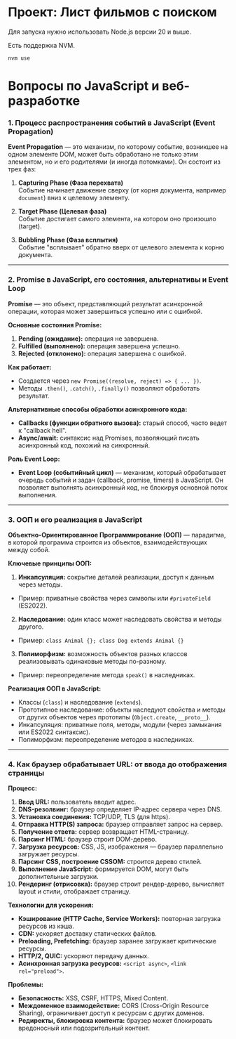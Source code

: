# Проект: Лист фильмов с поиском

Для запуска нужно использовать Node.js версии 20 и выше.

Есть поддержка NVM.

``` shell
nvm use
```

# Вопросы по JavaScript и веб-разработке

### 1. Процесс распространения событий в JavaScript (Event Propagation)

**Event Propagation** — это механизм, по которому событие, возникшее на одном элементе DOM, может быть обработано не только этим элементом, но и его родителями (и иногда потомками). Он состоит из трех фаз:

1. **Capturing Phase (Фаза перехвата)**  
   Событие начинает движение сверху (от корня документа, например `document`) вниз к целевому элементу.

2. **Target Phase (Целевая фаза)**  
   Событие достигает самого элемента, на котором оно произошло (target).

3. **Bubbling Phase (Фаза всплытия)**  
   Событие "всплывает" обратно вверх от целевого элемента к корню документа.

---

### 2. Promise в JavaScript, его состояния, альтернативы и Event Loop

**Promise** — это объект, представляющий результат асинхронной операции, которая может завершиться успешно или с ошибкой.

**Основные состояния Promise:**

1. **Pending (ожидание):** операция не завершена.
2. **Fulfilled (выполнено):** операция завершена успешно.
3. **Rejected (отклонено):** операция завершена с ошибкой.

**Как работает:**

- Создается через `new Promise((resolve, reject) => { ... })`.
- Методы `.then()`, `.catch()`, `.finally()` позволяют обработать результат.

**Альтернативные способы обработки асинхронного кода:**

- **Callbacks (функции обратного вызова):** старый способ, часто ведет к "callback hell".
- **Async/await:** синтаксис над Promises, позволяющий писать асинхронный код, похожий на синхронный.

**Роль Event Loop:**

- **Event Loop (событийный цикл)** — механизм, который обрабатывает очередь событий и задач (callback, promise, timers) в JavaScript. Он позволяет выполнять асинхронный код, не блокируя основной поток выполнения.

---

### 3. ООП и его реализация в JavaScript

**Объектно-Ориентированное Программирование (ООП)** — парадигма, в которой программа строится из объектов, взаимодействующих между собой.

**Ключевые принципы ООП:**

1. **Инкапсуляция:** сокрытие деталей реализации, доступ к данным через методы.

- Пример: приватные свойства через символы или `#privateField` (ES2022).

2. **Наследование:** один класс может наследовать свойства и методы другого.

- Пример: `class Animal {}; class Dog extends Animal {}`

3. **Полиморфизм:** возможность объектов разных классов реализовывать одинаковые методы по-разному.

- Пример: переопределение метода `speak()` в наследниках.

**Реализация ООП в JavaScript:**

- Классы (`class`) и наследование (`extends`).
- Прототипное наследование: объекты наследуют свойства и методы от других объектов через прототипы (`Object.create`, `__proto__`).
- Инкапсуляция: приватные поля, методы, модули (через замыкания или ES2022 синтаксис).
- Полиморфизм: переопределение методов в наследниках.

---

### 4. Как браузер обрабатывает URL: от ввода до отображения страницы

**Процесс:**

1. **Ввод URL:** пользователь вводит адрес.
2. **DNS-резолвинг:** браузер определяет IP-адрес сервера через DNS.
3. **Установка соединения:** TCP/UDP, TLS (для https).
4. **Отправка HTTP(S) запроса:** браузер отправляет запрос на сервер.
5. **Получение ответа:** сервер возвращает HTML-страницу.
6. **Парсинг HTML:** браузер строит DOM-дерево.
7. **Загрузка ресурсов:** CSS, JS, изображения — браузер параллельно загружает ресурсы.
8. **Парсинг CSS, построение CSSOM:** строится дерево стилей.
9. **Выполнение JavaScript:** формируется DOM, могут быть дополнительные загрузки.
10. **Рендеринг (отрисовка):** браузер строит рендер-дерево, вычисляет layout и стили, отображает страницу.

**Технологии для ускорения:**

- **Кэширование (HTTP Cache, Service Workers):** повторная загрузка ресурсов из кэша.
- **CDN:** ускоряет доставку статических файлов.
- **Preloading, Prefetching:** браузер заранее загружает критические ресурсы.
- **HTTP/2, QUIC:** ускоряют передачу данных.
- **Асинхронная загрузка ресурсов:** `<script async>`, `<link rel="preload">`.

**Проблемы:**

- **Безопасность:** XSS, CSRF, HTTPS, Mixed Content.
- **Междоменное взаимодействие:** CORS (Cross-Origin Resource Sharing), ограничивает доступ к ресурсам с других доменов.
- **Редиректы, блокировка контента:** браузер может блокировать вредоносный или подозрительный контент.
